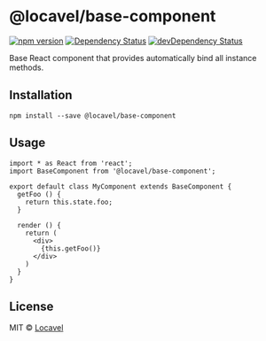# @locavel/base-component

[![npm version](https://badge.fury.io/js/%40locavel%2Fbase-component.svg)](https://badge.fury.io/js/%40locavel%2Fbase-component)
[![Dependency Status](https://david-dm.org/locavel/base-component.svg)](https://david-dm.org/locavel/base-component)
[![devDependency Status](https://david-dm.org/locavel/base-component/dev-status.svg)](https://david-dm.org/locavel/base-component?type=dev)

Base React component that provides automatically bind all instance methods.

## Installation

```
npm install --save @locavel/base-component
```

## Usage

```
import * as React from 'react';
import BaseComponent from '@locavel/base-component';

export default class MyComponent extends BaseComponent {
  getFoo () {
    return this.state.foo;
  }

  render () {
    return (
      <div>
        {this.getFoo()}
      </div>
    )
  }
}
```

## License

MIT © [Locavel](https://github.com/locavel)


